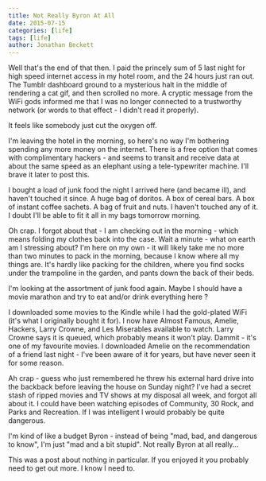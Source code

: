 ```yaml
---
title: Not Really Byron At All
date: 2015-07-15
categories: [life]
tags: [life]
author: Jonathan Beckett
---
```


Well that's the end of that then. I paid the princely sum of 5 last night for high speed internet access in my hotel room, and the 24 hours just ran out. The Tumblr dashboard ground to a mysterious halt in the middle of rendering a cat gif, and then scrolled no more. A cryptic message from the WiFi gods informed me that I was no longer connected to a trustworthy network (or words to that effect - I didn't read it properly).

It feels like somebody just cut the oxygen off.

I'm leaving the hotel in the morning, so here's no way I'm bothering spending any more money on the internet. There is a free option that comes with complimentary hackers - and seems to transit and receive data at about the same speed as an elephant using a tele-typewriter machine. I'll brave it later to post this.

I bought a load of junk food the night I arrived here (and became ill), and haven't touched it since. A huge bag of doritos. A box of cereal bars. A box of instant coffee sachets. A bag of fruit and nuts. I haven't touched any of it. I doubt I'll be able to fit it all in my bags tomorrow morning.

Oh crap. I forgot about that - I am checking out in the morning - which means folding my clothes back into the case. Wait a minute - what on earth am I stressing about? I'm here on my own - it will likely take me no more than two minutes to pack in the morning, because I know where all my things are. It's hardly like packing for the children, where you find socks under the trampoline in the garden, and pants down the back of their beds.

I'm looking at the assortment of junk food again. Maybe I should have a movie marathon and try to eat and/or drink everything here ?

I downloaded some movies to the Kindle while I had the gold-plated WiFi (it's what I originally bought it for). I now have Almost Famous, Amelie, Hackers, Larry Crowne, and Les Miserables available to watch. Larry Crowne says it is queued, which probably means it won't play. Dammit - it's one of my favourite movies. I downloaded Amelie on the recommendation of a friend last night - I've been aware of it for years, but have never seen it for some reason.

Ah crap - guess who just remembered he threw his external hard drive into the backback before leaving the house on Sunday night? I've had a secret stash of ripped movies and TV shows at my disposal all week, and forgot all about it. I could have been watching episodes of Community, 30 Rock, and Parks and Recreation. If I was intelligent I would probably be quite dangerous.

I'm kind of like a budget Byron - instead of being "mad, bad, and dangerous to know", I'm just "mad and a bit stupid". Not really Byron at all really...

This was a post about nothing in particular. If you enjoyed it you probably need to get out more. I know I need to.